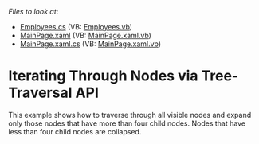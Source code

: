 <!-- default file list -->
*Files to look at*:

* [Employees.cs](./CS/DXTreeList_NodeTraversing/Employees.cs) (VB: [Employees.vb](./VB/DXTreeList_NodeTraversing/Employees.vb))
* [MainPage.xaml](./CS/DXTreeList_NodeTraversing/MainPage.xaml) (VB: [MainPage.xaml.vb](./VB/DXTreeList_NodeTraversing/MainPage.xaml.vb))
* [MainPage.xaml.cs](./CS/DXTreeList_NodeTraversing/MainPage.xaml.cs) (VB: [MainPage.xaml.vb](./VB/DXTreeList_NodeTraversing/MainPage.xaml.vb))
<!-- default file list end -->
#  Iterating Through Nodes via Tree-Traversal API


<p>This example shows how to traverse through all visible nodes and expand only those nodes that have more than four child nodes. Nodes that have less than four child nodes are collapsed.</p><br />


<br/>


